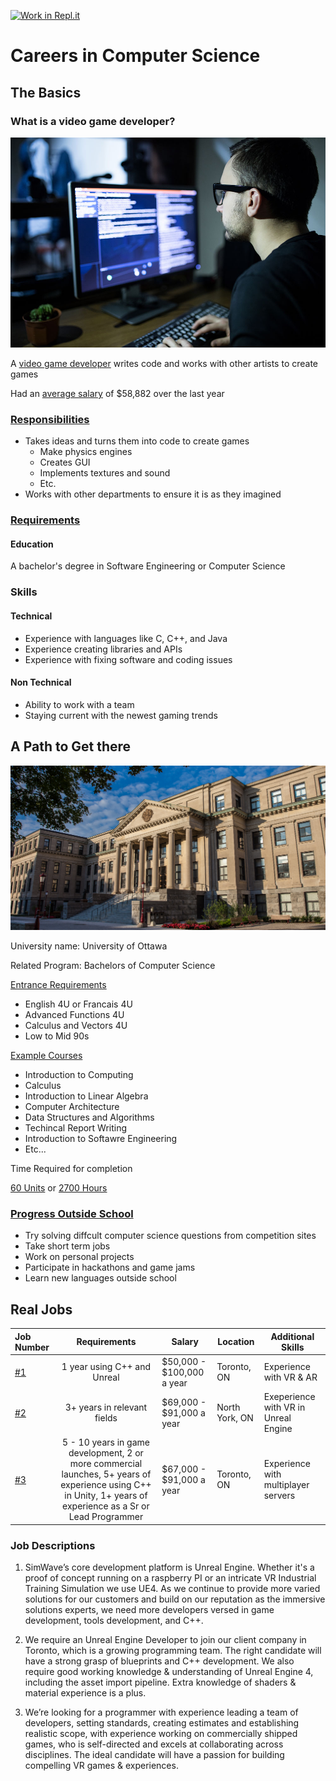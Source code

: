 [![Work in Repl.it](https://classroom.github.com/assets/work-in-replit-14baed9a392b3a25080506f3b7b6d57f295ec2978f6f33ec97e36a161684cbe9.svg)](https://classroom.github.com/online_ide?assignment_repo_id=4662991&assignment_repo_type=AssignmentRepo)
# Careers in Computer Science

## The Basics

### What is a video game developer?

![alt text](https://github.com/SACHSTech/careers-in-computer-science-WearyWasTaken/blob/main/Pictures/game_developer.jpg)

 A [video game developer](https://www.cgspectrum.com/blog/what-is-game-programming) writes code and works with other artists to create games

Had an [average salary](https://www.payscale.com/research/CA/Job=Video_Game_Programmer/Salary) of $58,882 over the last year

### [Responsibilities](https://www.cgspectrum.com/blog/what-is-game-programming)

* Takes ideas and turns them into code to create games
    * Make physics engines
    * Creates GUI
    * Implements textures and sound
    * Etc.
* Works with other departments to ensure it is as they imagined

### [Requirements](https://www.betterteam.com/video-game-developer-job-description)

#### Education

A bachelor's degree in Software Engineering or Computer Science

### Skills
 
#### Technical

* Experience with languages like C, C++, and Java
* Experience creating libraries and APIs
* Experience with fixing software and coding issues

#### Non Technical

* Ability to work with a team
* Staying current with the newest gaming trends

## A Path to Get there

![alt text](https://github.com/SACHSTech/careers-in-computer-science-WearyWasTaken/blob/main/Pictures/u%20ottawa.png)

University name: University of Ottawa

Related Program: Bachelors of Computer Science

[Entrance Requirements](https://engineering.uottawa.ca/undergraduate-programs/computer-science)

* English 4U or Francais 4U
* Advanced Functions 4U
* Calculus and Vectors 4U
* Low to Mid 90s

[Example Courses](https://catalogue.uottawa.ca/en/undergrad/major-computer-science/)

* Introduction to Computing
* Calculus
* Introduction to Linear Algebra
* Computer Architecture
* Data Structures and Algorithms
* Techincal Report Writing
* Introduction to Softawre Engineering
* Etc...

Time Required for completion

[60 Units](https://catalogue.uottawa.ca/en/undergrad/major-computer-science/) or [2700 Hours](https://www.uottawa.ca/administration-and-governance/academic-regulation-8-courses)

### [Progress Outside School](https://www.cs.ubc.ca/students/undergrad/careers/finding-career-opportunities/finding-summer-jobs-and-internships/building)

* Try solving diffcult computer science questions from competition sites
* Take short term jobs
* Work on personal projects
* Participate in hackathons and game jams
* Learn new languages outside school

## Real Jobs

|Job Number |Requirements                      |Salary                     |Location        |Additional Skills                     |
|:--------- |:--------------------------------:| ------------------------- | -------------- | ------------------------------------ |
| [#1](https://www.workopolis.com/jobsearch/find-jobs?ak=game+developer&l=Richmond+Hill%2C+ON&job=fLicNhRYASndxOPTRJ8iL-xy6tyW4DNTJ4sS5qgHt22Nd7U-_K0ToA)        | 1 year using C++ and Unreal      | $50,000 - $100,000 a year | Toronto, ON    | Experience with VR & AR              |
| [#2](https://www.workopolis.com/jobsearch/find-jobs?ak=game+developer&l=Richmond+Hill%2C+ON&job=CiPmDq9o66oZumIVXTHRvdfyibhtQGAWMX4daJXFYSaG0cOcPMj8Vg)        | 3+ years in relevant fields      | $69,000 - $91,000 a year  | North York, ON | Exeperience with VR in Unreal Engine |
| [#3](https://www.workopolis.com/jobsearch/find-jobs?ak=game+developer&l=Richmond+Hill%2C+ON&job=fLicNhRYASndxOPTRJ8iL-xy6tyW4DNTJ4sS5qgHt22Nd7U-_K0ToA)        | 5 - 10 years in game development, 2 or more commercial launches, 5+ years of experience using C++ in Unity, 1+ years of experience as a Sr or Lead Programmer | $67,000 - $91,000 a year  | Toronto, ON    | Experience with multiplayer servers  |

### Job Descriptions

1. SimWave’s core development platform is Unreal Engine. Whether it's a proof of concept running on a raspberry PI or an intricate VR Industrial Training Simulation we use UE4. As we continue to provide more varied solutions for our customers and build on our reputation as the immersive solutions experts, we need more developers versed in game development, tools development, and C++.

2. We require an Unreal Engine Developer to join our client company in Toronto, which is a growing programming team. The right candidate will have a strong grasp of blueprints and C++ development. We also require good working knowledge & understanding of Unreal Engine 4, including the asset import pipeline. Extra knowledge of shaders & material experience is a plus.

3. We’re looking for a programmer with experience leading a team of developers, setting standards, creating estimates and establishing realistic scope, with experience working on commercially shipped games, who is self-directed and excels at collaborating across disciplines. The ideal candidate will have a passion for building compelling VR games & experiences.
